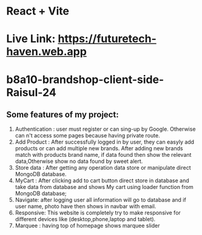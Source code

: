 # React + Vite
# Live Link: https://futuretech-haven.web.app

# b8a10-brandshop-client-side-Raisul-24


## Some features of my project:
1. Authentication : user must register or can sing-up by Google. Otherwise can n't access some pages because having private route.
2. Add Product : After successfully logged in by user, they can easyly add products or can add multiple new brands. After adding new brands match with products brand name, if data found then show the relevant data,Otherwise show no data found by sweet alert.  
3. Store data : After getting any operation data store or manipulate direct MongoDB database.
4. MyCart : After clicking add to cart button direct store in database and take data from database and shows My cart using loader function from MongoDB database;
5. Navigate: after logging user all information will go to database and if user name, photo have then shows in navbar with email.
6. Responsive: This website is completely try to make responsive for different devices like (desktop,phone,laptop and tablet).
7. Marquee : having top of homepage shows marquee slider  